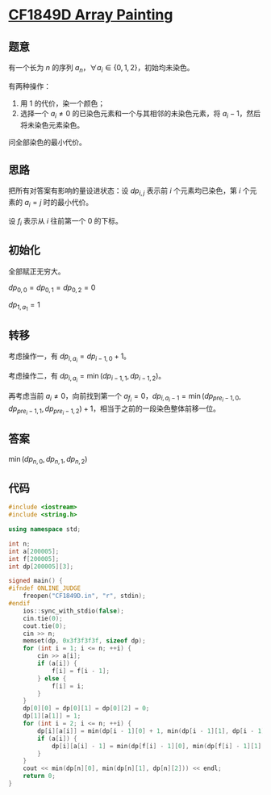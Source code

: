 # [CF1849D Array Painting](https://www.luogu.com.cn/problem/CF1849D)

## 题意

有一个长为 $n$ 的序列 $a_n$，$\forall a_i\in\{0,1,2\}$，初始均未染色。

有两种操作：

1. 用 $1$ 的代价，染一个颜色；
2. 选择一个 $a_i\ne0$ 的已染色元素和一个与其相邻的未染色元素，将 $a_i-1$，然后将未染色元素染色。

问全部染色的最小代价。

## 思路

把所有对答案有影响的量设进状态：设 $dp_{i,j}$ 表示前 $i$ 个元素均已染色，第 $i$ 个元素的 $a_i=j$ 时的最小代价。

设 $f_i$ 表示从 $i$ 往前第一个 $0$ 的下标。

## 初始化

全部赋正无穷大。

$dp_{0,0}=dp_{0,1}=dp_{0,2}=0$

$dp_{1,a_1}=1$

## 转移

考虑操作一，有 $dp_{i,a_i}=dp_{i-1,0}+1$。

考虑操作二，有 $dp_{i,a_i}=\min(dp_{i-1,1},dp_{i-1,2})$。

再考虑当前 $a_i\ne0$，向前找到第一个 $a_{f_i}=0$，$dp_{i,a_i-1}=\min(dp_{pre_i-1,0},dp_{pre_i-1,1},dp_{pre_i-1,2})+1$，相当于之前的一段染色整体前移一位。

## 答案

$\min(dp_{n,0},dp_{n,1},dp_{n,2})$

## 代码

```cpp
#include <iostream>
#include <string.h>

using namespace std;

int n;
int a[200005];
int f[200005];
int dp[200005][3];

signed main() {
#ifndef ONLINE_JUDGE
    freopen("CF1849D.in", "r", stdin);
#endif
    ios::sync_with_stdio(false);
    cin.tie(0);
    cout.tie(0);
    cin >> n;
    memset(dp, 0x3f3f3f3f, sizeof dp);
    for (int i = 1; i <= n; ++i) {
        cin >> a[i];
        if (a[i]) {
            f[i] = f[i - 1];
        } else {
            f[i] = i;
        }
    }
    dp[0][0] = dp[0][1] = dp[0][2] = 0;
    dp[1][a[1]] = 1;
    for (int i = 2; i <= n; ++i) {
        dp[i][a[i]] = min(dp[i - 1][0] + 1, min(dp[i - 1][1], dp[i - 1][2]));
        if (a[i]) {
            dp[i][a[i] - 1] = min(dp[f[i] - 1][0], min(dp[f[i] - 1][1], dp[f[i] - 1][2])) + 1;
        }
    }
    cout << min(dp[n][0], min(dp[n][1], dp[n][2])) << endl;
    return 0;
}
```
